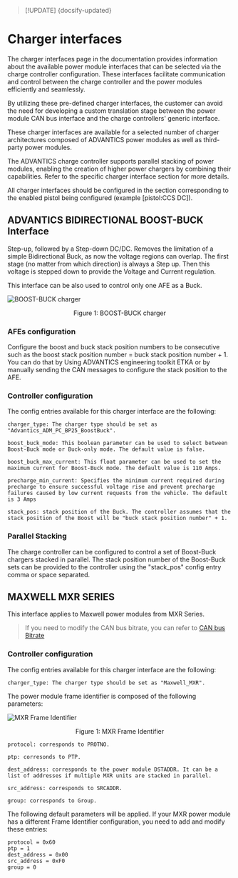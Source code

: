 > [!UPDATE] {docsify-updated}
# Charger interfaces

The charger interfaces page in the documentation provides information about the available power module interfaces that can be selected via the charge controller configuration. These interfaces facilitate communication and control between the charge controller and the power modules efficiently and seamlessly.

By utilizing these pre-defined charger interfaces, the customer can avoid the need for developing a custom translation stage between the power module CAN bus interface and the charge controllers' generic interface.

These charger interfaces are available for a selected number of charger architectures composed of ADVANTICS power modules as well as third-party power modules.

The ADVANTICS charge controller supports parallel stacking of power modules, enabling the creation of higher power chargers by combining their capabilities. Refer to the specific charger interface section for more details.

All charger interfaces should be configured in the section corresponding to the enabled pistol being configured (example [pistol:CCS DC]).

## ADVANTICS BIDIRECTIONAL BOOST-BUCK Interface

Step-up, followed by a Step-down DC/DC. Removes the limitation of a simple Bidirectional Buck, as now the
voltage regions can overlap. The first stage (no matter from which direction) is always a Step up. Then this
voltage is stepped down to provide the Voltage and Current regulation.

This interface can be also used to control only one AFE as a Buck.

<div class="bigger-300">

![BOOST-BUCK charger](images/ADM-CS-SECC_boost_buck.svg "BOOST-BUCK charger")
</div>
<figcaption style="text-align: center">Figure 1: BOOST-BUCK charger</figcaption>

### AFEs configuration

Configure the boost and buck stack position numbers to be consecutive such as the boost stack
position number = buck stack position number + 1.
You can do that by Using ADVANTICS engineering toolkit
ETKA or by manually sending the CAN messages to configure the stack position to the AFE.

### Controller configuration

The config entries available for this charger interface are the following:

```
charger_type: The charger type should be set as "Advantics_ADM_PC_BP25_BoostBuck".
```
```
boost_buck_mode: This boolean parameter can be used to select between Boost-Buck mode or Buck-only mode. The default value is false.
```
```
boost_buck_max_current: This float parameter can be used to set the maximum current for Boost-Buck mode. The default value is 110 Amps.
```

```
precharge_min_current: Specifies the minimum current required during precharge to ensure successful voltage rise and prevent precharge failures caused by low current requests from the vehicle. The default is 3 Amps
```

```
stack_pos: stack position of the Buck. The controller assumes that the stack position of the Boost will be "buck stack position number" + 1.
```

### Parallel Stacking

The charge controller can be configured to control a set of Boost-Buck chargers stacked in parallel. The stack position number of the Boost-Buck sets can be provided to the controller using the "stack_pos" config entry comma or space separated.

## MAXWELL MXR SERIES

This interface applies to Maxwell power modules from MXR Series.

> If you need to modify the CAN bus bitrate, you can refer to [CAN bus Bitrate](charge-controllers/sys3_user/developing.md)

### Controller configuration

The config entries available for this charger interface are the following:
```
charger_type: The charger type should be set as "Maxwell_MXR".
```

The power module frame identifier is composed of the following parameters:
<div class="bigger-300">

![MXR Frame Identifier](images/MXR_frame_id.svg "MXR Frame Identifier")
</div>
<figcaption style="text-align: center">Figure 1: MXR Frame Identifier</figcaption>

```
protocol: corresponds to PROTNO.
```
```
ptp: corresonds to PTP.
```
```
dest_address: corresponds to the power module DSTADDR. It can be a list of addresses if multiple MXR units are stacked in parallel.
```
```
src_address: corresponds to SRCADDR.
```
```
group: corresponds to Group.
```


The following default parameters will be applied. If your MXR power module
has a different Frame Identifier configuration, you need to add and modify these entries:
```
protocol = 0x60
ptp = 1
dest_address = 0x00
src_address = 0xF0
group = 0
```